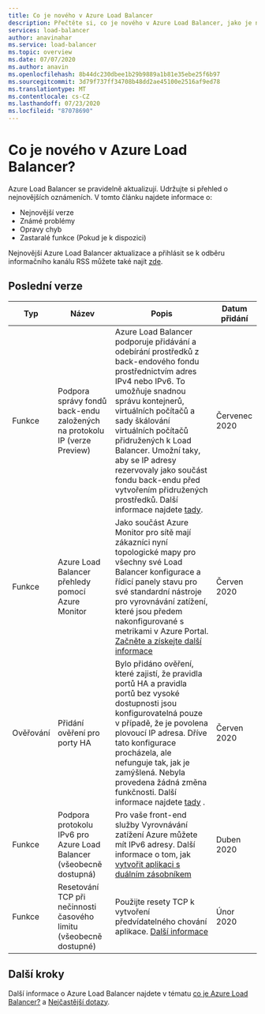 ```yaml
---
title: Co je nového v Azure Load Balancer
description: Přečtěte si, co je nového v Azure Load Balancer, jako je například nejnovější zpráva k vydání verze, známé problémy, opravy chyb, zastaralé funkce a nadcházející změny.
services: load-balancer
author: anavinahar
ms.service: load-balancer
ms.topic: overview
ms.date: 07/07/2020
ms.author: anavin
ms.openlocfilehash: 8b44dc230dbee1b29b9889a1b81e35ebe25f6b97
ms.sourcegitcommit: 3d79f737ff34708b48dd2ae45100e2516af9ed78
ms.translationtype: MT
ms.contentlocale: cs-CZ
ms.lasthandoff: 07/23/2020
ms.locfileid: "87078690"
---
```

# <a name="whats-new-in-azure-load-balancer"></a>Co je nového v Azure Load Balancer?

Azure Load Balancer se pravidelně aktualizují. Udržujte si přehled o nejnovějších oznámeních. V tomto článku najdete informace o:

- Nejnovější verze
- Známé problémy
- Opravy chyb
- Zastaralé funkce (Pokud je k dispozici)

Nejnovější Azure Load Balancer aktualizace a přihlásit se k odběru informačního kanálu RSS můžete také najít [zde](https://azure.microsoft.com/updates/?category=networking&query=load%20balancer).

## <a name="recent-releases"></a>Poslední verze

| Typ |Název |Popis  |Datum přidání  |
| ------ |---------|---------|---------|
| Funkce | Podpora správy fondů back-endu založených na protokolu IP (verze Preview) | Azure Load Balancer podporuje přidávání a odebírání prostředků z back-endového fondu prostřednictvím adres IPv4 nebo IPv6. To umožňuje snadnou správu kontejnerů, virtuálních počítačů a sady škálování virtuálních počítačů přidružených k Load Balancer. Umožní taky, aby se IP adresy rezervovaly jako součást fondu back-endu před vytvořením přidružených prostředků. Další informace najdete [tady](backend-pool-management.md).|Červenec 2020 |
| Funkce| Azure Load Balancer přehledy pomocí Azure Monitor | Jako součást Azure Monitor pro sítě mají zákazníci nyní topologické mapy pro všechny své Load Balancer konfigurace a řídicí panely stavu pro své standardní nástroje pro vyrovnávání zatížení, které jsou předem nakonfigurované s metrikami v Azure Portal. [Začněte a získejte další informace](https://azure.microsoft.com/blog/introducing-azure-load-balancer-insights-using-azure-monitor-for-networks/) | Červen 2020 |
| Ověřování | Přidání ověření pro porty HA | Bylo přidáno ověření, které zajistí, že pravidla portů HA a pravidla portů bez vysoké dostupnosti jsou konfigurovatelná pouze v případě, že je povolena plovoucí IP adresa. Dříve tato konfigurace procházela, ale nefunguje tak, jak je zamýšlená. Nebyla provedena žádná změna funkčnosti. Další informace najdete [tady](load-balancer-ha-ports-overview.md#limitations) .| Červen 2020 |
| Funkce| Podpora protokolu IPv6 pro Azure Load Balancer (všeobecně dostupná) | Pro vaše front-end služby Vyrovnávání zatížení Azure můžete mít IPv6 adresy. Další informace o tom, jak [vytvořit aplikaci s duálním zásobníkem](../virtual-network/virtual-network-ipv4-ipv6-dual-stack-standard-load-balancer-powershell.md) |Duben 2020|
| Funkce| Resetování TCP při nečinnosti časového limitu (všeobecně dostupné)| Použijte resety TCP k vytvoření předvídatelného chování aplikace. [Další informace](load-balancer-tcp-reset.md)| Únor 2020 |

## <a name="next-steps"></a>Další kroky

Další informace o Azure Load Balancer najdete v tématu [co je Azure Load Balancer?](load-balancer-overview.md) a [Nejčastější dotazy](load-balancer-faqs.md).
